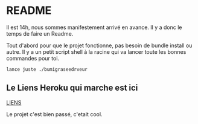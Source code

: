 # README

Il est 14h, nous sommes manifestement arrivé en avance. Il y a donc le temps de faire un Readme. 

Tout d'abord pour que le projet fonctionne, pas besoin de bundle install ou autre. 
Il y a un petit script shell à la racine qui va lancer toute les bonnes commandes pour toi. 
```
lance juste ./bumigraseedrveur
```

## Le Liens Heroku qui marche est ici

[LIENS](https://pintiq.herokuapp.com/)

Le projet c'est bien passé, c'etait cool.



